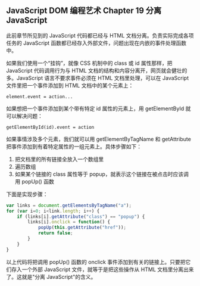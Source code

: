 ## JavaScript DOM 编程艺术 Chapter 19  分离 JavaScript

此前章节所见到的 JavaScript 代码都已经与 HTML 文档分离。负责实际完成各项任务的 JavaScript 函数都已经存入外部文件，问题出现在内嵌的事件处理函数中。

如果我们使用一个“挂钩”，就像 CSS 机制中的 class 或 id 属性那样，把 JavaScript 代码调用行为与 HTML 文档的结构和内容分离开，网页就会健壮的多。JavaScript 语言不要求事件必须在 HTML 文档里处理，可以在 JavaScript 文件里把一个事件添加到 HTML 文档中的某个元素上：

`element.event = action...`

如果想把一个事件添加到某个带有特定 id 属性的元素上，用 getElementById 就可以解决问题：

`getElementById(id).event = action`

如果事情涉及多个元素，我们就可以用 getElementByTagName 和 getAttribute 把事件添加到有着特定属性的一组元素上。具体步骤如下：

1. 把文档里的所有链接全放入一个数组里
2. 遍历数组
3. 如果某个链接的 class 属性等于 popup，就表示这个链接在被点击时应该调用 popUp() 函数

下面是实现步骤：

```js
var links = document.getElementsByTagName("a");
for (var i=0; i<link.length; i++) {
    if (links[i].getAttribute("class") == "popup") {
        links[i].onclick = function() {
            popUp(this.getAttribute("href"));
            return false;
        }
    }
}
```

以上代码将把调用 popUp() 函数的 onclick 事件添加到有关的链接上。只要把它们存入一个外部 JavaScript 文件，就等于是把这些操作从 HTML 文档里分离出来了。这就是"分离 JavaScript"的含义。


